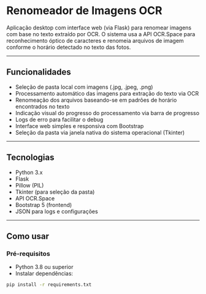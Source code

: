 # Renomeador de Imagens OCR

Aplicação desktop com interface web (via Flask) para renomear imagens com base no texto extraído por OCR. O sistema usa a API OCR.Space para reconhecimento óptico de caracteres e renomeia arquivos de imagem conforme o horário detectado no texto das fotos.

---

## Funcionalidades

- Seleção de pasta local com imagens (.jpg, .jpeg, .png)
- Processamento automático das imagens para extração do texto via OCR
- Renomeação dos arquivos baseando-se em padrões de horário encontrados no texto
- Indicação visual do progresso do processamento via barra de progresso
- Logs de erro para facilitar o debug
- Interface web simples e responsiva com Bootstrap
- Seleção da pasta via janela nativa do sistema operacional (Tkinter)

---

## Tecnologias

- Python 3.x
- Flask
- Pillow (PIL)
- Tkinter (para seleção da pasta)
- API OCR.Space
- Bootstrap 5 (frontend)
- JSON para logs e configurações

---

## Como usar

### Pré-requisitos

- Python 3.8 ou superior
- Instalar dependências:

```bash
pip install -r requirements.txt
